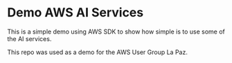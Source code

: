 Demo AWS AI Services
===

This is a simple demo using AWS SDK to show how simple is to use some
of the AI services.

This repo was used as a demo for the AWS User Group La Paz.
